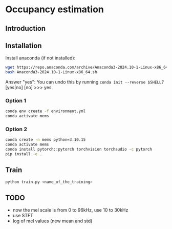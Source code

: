 # Occupancy estimation

## Introduction

## Installation

Install anaconda (if not installed):

```bash
wget https://repo.anaconda.com/archive/Anaconda3-2024.10-1-Linux-x86_64.sh
bash Anaconda3-2024.10-1-Linux-x86_64.sh
```

Answer "yes":
You can undo this by running `conda init --reverse $SHELL`? [yes|no]
[no] >>> yes

### Option 1

```bash
conda env create -f environment.yml
conda activate mems
```

### Option 2

```bash
conda create -n mems python=3.10.15
conda activate mems
conda install pytorch::pytorch torchvision torchaudio -c pytorch
pip install -e .
```

## Train

```bash
python train.py <name_of_the_training>
```

## TODO

- now the mel scale is from 0 to 96kHz, use 10 to 30kHz
- use STFT
- log of mel values (new mean and std)
